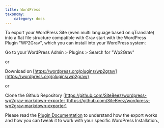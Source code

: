 ```yaml
---
title: WordPress
taxonomy:
    category: docs
---
```


To export your WordPress Site (even multi language based on qTranslate) into a flat file structure compatible with Grav start with the WordPress Plugin "WP2Grav", which you can install into your WordPress system:

Go to your WordPress Admin > Plugins > Search for "Wp2Grav"

or

Download on
[https://wordpress.org/plugins/wp2grav/](https://wordpress.org/plugins/wp2grav/)

or

Clone the Github Repository
[https://github.com/SiteBeez/wordpress-wp2grav-markdown-exporter](https://github.com/SiteBeez/wordpress-wp2grav-markdown-exporter)


Please read the [Plugin Documentation](https://github.com/SiteBeez/wordpress-wp2grav-markdown-exporter/blob/master/README.md) to understand how the export works and how you can tweak it to work with your specific WordPress Installation.,


